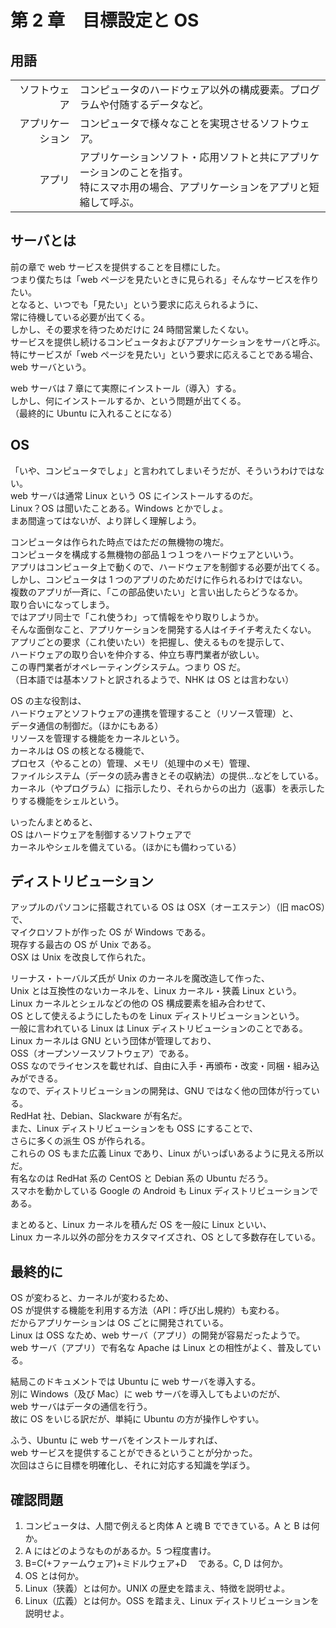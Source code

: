 # 第 2 章　目標設定と OS

## 用語

|                  |                                                                                                                                     |
| ---------------: | :---------------------------------------------------------------------------------------------------------------------------------- |
|     ソフトウェア | コンピュータのハードウェア以外の構成要素。プログラムや付随するデータなど。                                                          |
| アプリケーション | コンピュータで様々なことを実現させるソフトウェア。                                                                                  |
|           アプリ | アプリケーションソフト・応用ソフトと共にアプリケーションのことを指す。 <br>特にスマホ用の場合、アプリケーションをアプリと短縮して呼ぶ。 |

## サーバとは

前の章で web サービスを提供することを目標にした。  
つまり僕たちは「web ページを見たいときに見られる」そんなサービスを作りたい。  
となると、いつでも「見たい」という要求に応えられるように、  
常に待機している必要が出てくる。  
しかし、その要求を待つためだけに 24 時間営業したくない。  
サービスを提供し続けるコンピュータおよびアプリケーションをサーバと呼ぶ。  
特にサービスが「web ページを見たい」という要求に応えることである場合、  
web サーバという。

web サーバは 7 章にて実際にインストール（導入）する。  
しかし、何にインストールするか、という問題が出てくる。  
（最終的に Ubuntu に入れることになる）

## OS

「いや、コンピュータでしょ」と言われてしまいそうだが、そういうわけではない。  
web サーバは通常 Linux という OS にインストールするのだ。  
Linux？OS は聞いたことある。Windows とかでしょ。  
まあ間違ってはないが、より詳しく理解しよう。

コンピュータは作られた時点ではただの無機物の塊だ。  
コンピュータを構成する無機物の部品１つ１つをハードウェアといいう。  
アプリはコンピュータ上で動くので、ハードウェアを制御する必要が出てくる。  
しかし、コンピュータは 1 つのアプリのためだけに作られるわけではない。  
複数のアプリが一斉に、「この部品使いたい」と言い出したらどうなるか。  
取り合いになってしまう。  
ではアプリ同士で「これ使うわ」って情報をやり取りしようか。  
そんな面倒なこと、アプリケーションを開発する人はイチイチ考えたくない。  
アプリごとの要求（これ使いたい）を把握し、使えるものを提示して、  
ハードウェアの取り合いを仲介する、仲立ち専門業者が欲しい。  
この専門業者がオペレーティングシステム。つまり OS だ。  
（日本語では基本ソフトと訳されるようで、NHK は OS とは言わない）

OS の主な役割は、  
ハードウェアとソフトウェアの連携を管理すること（リソース管理）と、  
データ通信の制御だ。（ほかにもある）  
リソースを管理する機能をカーネルという。  
カーネルは OS の核となる機能で、  
プロセス（やることの）管理、メモリ（処理中のメモ）管理、  
ファイルシステム（データの読み書きとその収納法）の提供…などをしている。  
カーネル（やプログラム）に指示したり、それらからの出力（返事）を表示したりする機能をシェルという。

いったんまとめると、  
OS はハードウェアを制御するソフトウェアで  
カーネルやシェルを備えている。（ほかにも備わっている）

## ディストリビューション

アップルのパソコンに搭載されている OS は OSX（オーエステン）（旧 macOS）で、  
マイクロソフトが作った OS が Windows である。  
現存する最古の OS が Unix である。  
OSX は Unix を改良して作られた。

リーナス・トーバルズ氏が Unix のカーネルを魔改造して作った、  
Unix とは互換性のないカーネルを、Linux カーネル・狭義 Linux という。  
Linux カーネルとシェルなどの他の OS 構成要素を組み合わせて、  
OS として使えるようにしたものを Linux ディストリビューションという。  
一般に言われている Linux は Linux ディストリビューションのことである。  
Linux カーネルは GNU という団体が管理しており、  
OSS（オープンソースソフトウェア）である。  
OSS なのでライセンスを載せれば、自由に入手・再頒布・改変・同梱・組み込みができる。  
なので、ディストリビューションの開発は、GNU ではなく他の団体が行っている。  
RedHat 社、Debian、Slackware が有名だ。  
また、Linux ディストリビューションをも OSS にすることで、  
さらに多くの派生 OS が作られる。  
これらの OS もまた広義 Linux であり、Linux がいっぱいあるように見える所以だ。  
有名なのは RedHat 系の CentOS と Debian 系の Ubuntu だろう。  
スマホを動かしている Google の Android も Linux ディストリビューションである。

まとめると、Linux カーネルを積んだ OS を一般に Linux といい、  
Linux カーネル以外の部分をカスタマイズされ、OS として多数存在している。

## 最終的に

OS が変わると、カーネルが変わるため、  
OS が提供する機能を利用する方法（API：呼び出し規約）も変わる。  
だからアプリケーションは OS ごとに開発されている。  
Linux は OSS なため、web サーバ（アプリ）の開発が容易だったようで。  
web サーバ（アプリ）で有名な Apache は Linux との相性がよく、普及している。

結局このドキュメントでは Ubuntu に web サーバを導入する。  
別に Windows（及び Mac）に web サーバを導入してもよいのだが、  
web サーバはデータの通信を行う。  
故に OS をいじる訳だが、単純に Ubuntu の方が操作しやすい。

ふう、Ubuntu に web サーバをインストールすれば、  
web サービスを提供することができるということが分かった。  
次回はさらに目標を明確化し、それに対応する知識を学ぼう。

## 確認問題

1. コンピュータは、人間で例えると肉体 A と魂 B でできている。A と B は何か。
2. A にはどのようなものがあるか。5 つ程度書け。
3. B=C(+ファームウェア)+ミドルウェア+D 　である。C, D は何か。
4. OS とは何か。
5. Linux（狭義）とは何か。UNIX の歴史を踏まえ、特徴を説明せよ。
6. Linux（広義）とは何か。OSS を踏まえ、Linux ディストリビューションを説明せよ。
